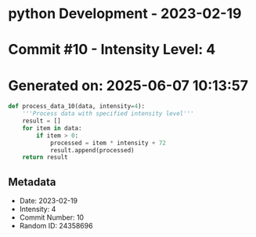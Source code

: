 ﻿# python Development - 2023-02-19
# Commit #10 - Intensity Level: 4
# Generated on: 2025-06-07 10:13:57
```python
def process_data_10(data, intensity=4):
    '''Process data with specified intensity level'''
    result = []
    for item in data:
        if item > 0:
            processed = item * intensity + 72
            result.append(processed)
    return result
```
## Metadata
- Date: 2023-02-19
- Intensity: 4
- Commit Number: 10
- Random ID: 24358696
